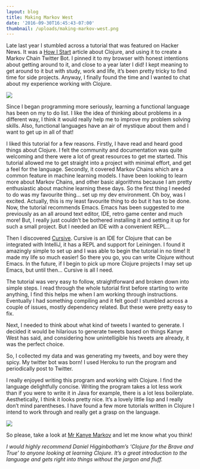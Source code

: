 ```yaml
---
layout: blog
title: Making Markov West
date: '2016-09-30T16:45:43-07:00'
thumbnail: /uploads/making-markov-west.png
---
```

Late last year I stumbled across a tutorial that was featured on Hacker News. It was a [How I Start](http://howistart.org/posts/clojure/1/) article about Clojure, and using it to create a Markov Chain Twitter Bot. I pinned it to my browser with honest intentions about getting around to it, and close to a year later I did! I kept meaning to get around to it but with study, work and life, it’s been pretty tricky to find time for side projects. Anyway, I finally found the time and I wanted to chat about my experience working with Clojure.


<img src="/uploads/kanye-markov.png" class="blog-images-md">


Since I began programming more seriously, learning a functional language has been on my to do list. I like the idea of thinking about problems in a different way, I think it would really help me to improve my problem solving skills. Also, functional languages have an air of mystique about them and I want to get up in all of that!

I liked this tutorial for a few reasons. Firstly, I have read and heard good things about Clojure. I felt the community and documentation was quite welcoming and there were a lot of great resources to get me started. This tutorial allowed me to get straight into a project with minimal effort, and get a feel for the language. Secondly, it covered Markov Chains which are a common feature in machine learning models. I have been looking to learn more about Markov Chains, and other basic algorithms because I am pretty enthusiastic about machine learning these days. So the first thing I needed to do was my favourite thing… set up my dev environment. Oh boy, was I excited. Actually, this is my least favourite thing to do but it has to be done. Now, the tutorial recommends Emacs. Emacs has been suggested to me previously as an all around text editor, IDE, retro game center and much more! But, I really just couldn’t be bothered installing it and setting it up for such a small project. But I needed an IDE with a convenient REPL… 

Then I discovered [Cursive](https://cursive-ide.com). Cursive is an IDE for Clojure that can be integrated with IntelliJ, it has a REPL and support for Leiningen. I found it amazingly simple to set up and I was able to begin the tutorial in no time! It made my life so much easier! So there you go, you can write Clojure without Emacs. In the future, if I begin to pick up more Clojure projects I may set up Emacs, but until then… Cursive is all I need. 

The tutorial was very easy to follow, straightforward and broken down into simple steps. I read through the whole tutorial first before starting to write anything, I find this helps me when I am working through instructions. Eventually I had something compiling and it felt good! I stumbled across a couple of issues, mostly dependency related. But these were pretty easy to fix. 

Next, I needed to think about what kind of tweets I wanted to generate. I decided it would be hilarious to generate tweets based on things Kanye West has said, and considering how unintelligible his tweets are already, it was the perfect choice.

So, I collected my data and was generating my tweets, and boy were they spicy. My twitter bot was born! I used Heroku to run the program and periodically post to Twitter. 

I really enjoyed writing this program and working with Clojure. I find the language delightfully concise. Writing the program takes a lot less work than if you were to write it in Java for example, there is a lot less boilerplate. Aesthetically, I think it looks pretty nice. It’s a lovely little lisp and I really don’t mind parentheses. I have found a few more tutorials written in Clojure I intend to work through and really get a grasp on the language.

<img src="/uploads/kanye-chain.png" class="blog-images-md">

</br>

So please, take a look at [Mr Kanye Markov](https://twitter.com/Kanye_Markov) and let me know what you think!

_I would highly recommend Daniel Higginbotham’s ‘Clojure for the Brave and True’ to anyone looking at learning Clojure. It’s a great introduction to the language and gets right into things without the jargon and fluff._

